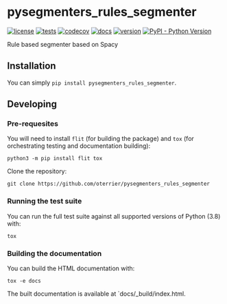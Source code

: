 # pysegmenters_rules_segmenter

[![license](https://img.shields.io/github/license/oterrier/pysegmenters_rules_segmenter)](https://github.com/oterrier/pysegmenters_rules_segmenter/blob/master/LICENSE)
[![tests](https://github.com/oterrier/pysegmenters_rules_segmenter/workflows/tests/badge.svg)](https://github.com/oterrier/pysegmenters_rules_segmenter/actions?query=workflow%3Atests)
[![codecov](https://img.shields.io/codecov/c/github/oterrier/pysegmenters_rules_segmenter)](https://codecov.io/gh/oterrier/pysegmenters_rules_segmenter)
[![docs](https://img.shields.io/readthedocs/pysegmenters_rules_segmenter)](https://pysegmenters_rules_segmenter.readthedocs.io)
[![version](https://img.shields.io/pypi/v/pysegmenters_rules_segmenter)](https://pypi.org/project/pysegmenters_rules_segmenter/)
[![PyPI - Python Version](https://img.shields.io/pypi/pyversions/pysegmenters_rules_segmenter)](https://pypi.org/project/pysegmenters_rules_segmenter/)

Rule based segmenter based on Spacy

## Installation

You can simply `pip install pysegmenters_rules_segmenter`.

## Developing

### Pre-requesites

You will need to install `flit` (for building the package) and `tox` (for orchestrating testing and documentation building):

```
python3 -m pip install flit tox
```

Clone the repository:

```
git clone https://github.com/oterrier/pysegmenters_rules_segmenter
```

### Running the test suite

You can run the full test suite against all supported versions of Python (3.8) with:

```
tox
```

### Building the documentation

You can build the HTML documentation with:

```
tox -e docs
```

The built documentation is available at `docs/_build/index.html.
